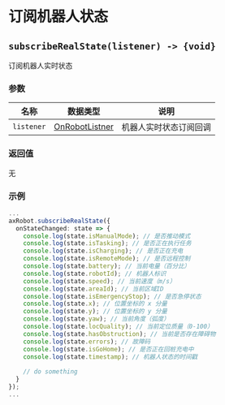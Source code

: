 # 订阅机器人状态

## `subscribeRealState(listener) -> {void}`

订阅机器人实时状态

### 参数

| 名称       | 数据类型                                   | 说明                   |
| ---------- | ------------------------------------------ | ---------------------- |
| `listener` | [OnRobotListner](../../../Define/Define-OnRobotListener) | 机器人实时状态订阅回调 |

### 返回值

无

### 示例

```typescript
...
axRobot.subscribeRealState({
  onStateChanged: state => {
    console.log(state.isManualMode); // 是否推动模式
    console.log(state.isTasking); // 是否正在执行任务
    console.log(state.isCharging); // 是否正在充电
    console.log(state.isRemoteMode); // 是否远程控制
    console.log(state.battery); // 当前电量（百分比）
    console.log(state.robotId); // 机器人标识
    console.log(state.speed); // 当前速度（m/s）
    console.log(state.areaId); // 当前区域ID
    console.log(state.isEmergencyStop); // 是否急停状态
    console.log(state.x); // 位置坐标的 x 分量
    console.log(state.y); // 位置坐标的 y 分量
    console.log(state.yaw); // 当前角度（弧度）
    console.log(state.locQuality); // 当前定位质量（0-100）
    console.log(state.hasObstruction); // 当前是否存在障碍物
    console.log(state.errors); // 故障码
    console.log(state.isGoHome); // 是否正在回桩充电中
    console.log(state.timestamp); // 机器人状态的时间戳
    
    // do something
  }
});
...
```

